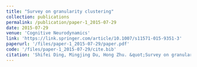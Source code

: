 ```yaml
---
title: "Survey on granularity clustering"
collection: publications
permalink: /publication/paper-1_2015-07-29
date: 2015-07-29
venue: 'Cognitive Neurodynamics'
link: 'https://link.springer.com/article/10.1007/s11571-015-9351-3'
paperurl: '/files/paper-1_2015-07-29/paper.pdf'
code: '/files/paper-1_2015-07-29/cite.bib'
citation: 'Shifei Ding, Mingjing Du, Hong Zhu. &quot;Survey on granularity clustering.&quot; <i>Cognitive Neurodynamics</i>, 2015, 9(6): 561-572.'
---
```


